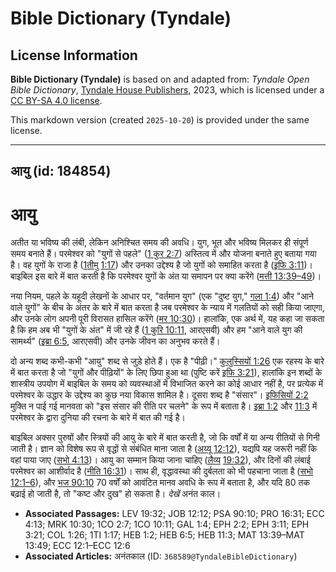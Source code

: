# Bible Dictionary (Tyndale)

## License Information

**Bible Dictionary (Tyndale)** is based on and adapted from: _Tyndale Open Bible Dictionary_, [Tyndale House Publishers](https://tyndaleopenresources.com/), 2023, which is licensed under a [CC BY-SA 4.0 license](https://creativecommons.org/licenses/by-sa/4.0/legalcode.en).

This markdown version (created `2025-10-20`) is provided under the same license.



--------------------------------

## आयु (id: 184854)

आयु
===

अतीत या भविष्य की लंबी, लेकिन अनिश्चित समय की अवधि। युग, भूत और भविष्य मिलकर ही संपूर्ण समय बनाते हैं। परमेश्वर को "युगों से पहले" ([1 कुर 2:7](https://ref.ly/1Cor2:7)) अस्तित्व में और योजना बनाते हुए बताया गया है। वह युगों के राजा है ([1](https://ref.ly/1Tim1:17)[तीमु](https://ref.ly/1Tim1:17) [1:17](https://ref.ly/1Tim1:17)) और उनका उद्देश्य है जो युगों को समाहित करता है ([इफि 3:11](https://ref.ly/Eph3:11))। बाइबिल इस बारे में बात करती है कि परमेश्वर युगों के अंत या समापन पर क्या करेंगे ([मत्ती 13:39–49](https://ref.ly/Matt13:39-Matt13:49))।

नया नियम, पहले के यहूदी लेखनों के आधार पर, "वर्तमान युग" (एक "दुष्ट युग," [गला 1:4](https://ref.ly/Gal1:4)) और "आने वाले युगों" के बीच के अंतर के बारे में बात करता है जब परमेश्वर के न्याय में गलतियों को सही किया जाएगा, और उनके लोग अपनी पूरी विरासत हासिल करेंगे ([मर 10:30](https://ref.ly/Mark10:30))। हालांकि, एक अर्थ में, यह कहा जा सकता है कि हम अब भी "युगों के अंत" में जी रहे हैं ([1 कुरि 10:11](https://ref.ly/1Cor10:11), आरएसवी) और हम "आने वाले युग की सामर्थ्य" ([इब्रा 6:5](https://ref.ly/Heb6:5), आरएसवी) और उनके जीवन का अनुभव करते हैं।

दो अन्य शब्द कभी\-कभी "आयु" शब्द से जुड़े होते हैं। एक है "पीढ़ी।" [कुलुस्सियों 1:26](https://ref.ly/Col1:26) एक रहस्य के बारे में बात करता है जो "युगों और पीढ़ियों" के लिए छिपा हुआ था (पुष्टि करें [इफि 3:21](https://ref.ly/Eph3:21)), हालांकि इन शब्दों के शास्त्रीय उपयोग में बाइबिल के समय को व्यवस्थाओं में विभाजित करने का कोई आधार नहीं है, पर प्रत्येक में परमेश्वर के उद्धार के उद्देश्य का कुछ नया विकास शामिल है। दूसरा शब्द है "संसार"। [इफिसियों 2:2](https://ref.ly/Eph2:2) मुक्ति न पाई गई मानवता को "इस संसार की रीति पर चलने" के रूप में बताता है। [इब्रा 1:2](https://ref.ly/Heb1:2) और [11:3](https://ref.ly/Heb11:3) में परमेश्वर के द्वारा दुनिया की रचना के बारे में बात की गई है।

बाइबिल अक्सर पुरुषों और स्त्रियों की आयु के बारे में बात करती है, जो कि वर्षों में या अन्य रीतियों से गिनी जाती है। ज्ञान को विशेष रूप से वृद्धों से संबंधित माना जाता है ([अय्यू 12:12](https://ref.ly/Job12:12)), यद्यपि यह जरूरी नहीं कि वहां पाया जाए ([सभो 4:13](https://ref.ly/Eccl4:13))। आयु का सम्मान किया जाना चाहिए ([लैव्य](https://ref.ly/Lev19:32) [19:32](https://ref.ly/Lev19:32)), और दिनों की लंबाई परमेश्वर का आशीर्वाद है ([नीति 16:31](https://ref.ly/Prov16:31))। साथ ही, वृद्धावस्था की दुर्बलता को भी पहचाना जाता है ([सभो 12:1–6](https://ref.ly/Eccl12:1-Eccl12:6)), और [भज 90:10](https://ref.ly/Ps90:10) 70 वर्षों को आवंटित मानव अवधि के रूप में बताता है, और यदि 80 तक बढ़ाई हो जाती है, तो "कष्ट और दुख" हो सकता है। *देखें* अनंत काल। 

* **Associated Passages:** LEV 19:32; JOB 12:12; PSA 90:10; PRO 16:31; ECC 4:13; MRK 10:30; 1CO 2:7; 1CO 10:11; GAL 1:4; EPH 2:2; EPH 3:11; EPH 3:21; COL 1:26; 1TI 1:17; HEB 1:2; HEB 6:5; HEB 11:3; MAT 13:39–MAT 13:49; ECC 12:1–ECC 12:6
* **Associated Articles:** अनंतकाल (ID: `368589@TyndaleBibleDictionary`)


